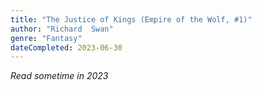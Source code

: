 ```yaml
---
title: "The Justice of Kings (Empire of the Wolf, #1)"
author: "Richard  Swan"
genre: "Fantasy"
dateCompleted: 2023-06-30
---
```


*Read sometime in 2023*

